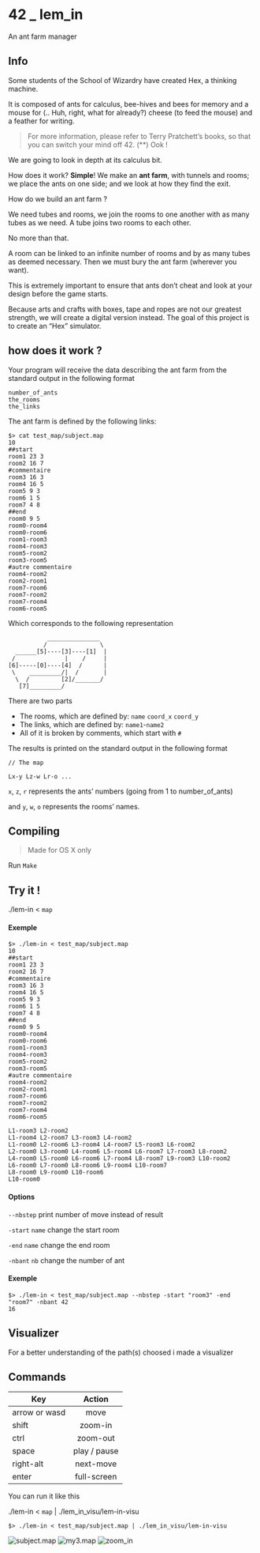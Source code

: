 # 42 _ lem_in

An ant farm manager

## Info
Some students of the School of Wizardry have created Hex, a thinking machine.

It is composed of ants for calculus, bee-hives and bees for memory and a mouse for (.. Huh,
right, what for already?) cheese (to feed the mouse) and a feather for writing.

> For more information, please refer to Terry Pratchett’s books, so
that you can switch your mind off 42. (**) Ook !

We are going to look in depth at its calculus bit.

How does it work? **Simple**! We make an **ant farm**, with tunnels and rooms; we place the ants on one side; and we look at how they find the exit.

How do we build an ant farm ?

We need tubes and rooms, we join the rooms to one another with as many tubes as we need.
A tube joins two rooms to each other.

No more than that.

A room can be linked to an infinite number of rooms and by as many tubes as deemed necessary. Then we must bury the ant farm (wherever you want).

This is extremely important to ensure that ants don’t cheat and look at your design before the game starts.

Because arts and crafts with boxes, tape and ropes are not our greatest strength, we will
create a digital version instead.
The goal of this project is to create an “Hex” simulator.


## how does it work ?
Your program will receive the data describing the ant farm from the standard output
in the following format
```
number_of_ants
the_rooms
the_links
```

The ant farm is defined by the following links:
```
$> cat test_map/subject.map
10
##start
room1 23 3
room2 16 7
#commentaire
room3 16 3
room4 16 5
room5 9 3
room6 1 5
room7 4 8
##end
room0 9 5
room0-room4
room0-room6
room1-room3
room4-room3
room5-room2
room3-room5
#autre commentaire
room4-room2
room2-room1
room7-room6
room7-room2
room7-room4
room6-room5
```

Which corresponds to the following representation

```
           _______________
          /               \
  ______[5]----[3]----[1]  |
 /              |    /     |
[6]-----[0]----[4]  /      |
 \    _________/|  /       |
  \  /         [2]/_______/
   [7]_________/

```
There are two parts

* The rooms, which are defined by: `name` `coord_x` `coord_y`
* The links, which are defined by: `name1`-`name2`
* All of it is broken by comments, which start with `#`

The results is printed on the standard output in the following format
```
// The map

Lx-y Lz-w Lr-o ...
```
`x`, `z`, `r` represents the ants’ numbers (going from 1 to number_of_ants)

and `y`, `w`, `o` represents the rooms’ names.

## Compiling
> Made for OS X only

Run `Make`

## Try it !

./lem-in < `map`

#### Exemple

```
$> ./lem-in < test_map/subject.map
10
##start
room1 23 3
room2 16 7
#commentaire
room3 16 3
room4 16 5
room5 9 3
room6 1 5
room7 4 8
##end
room0 9 5
room0-room4
room0-room6
room1-room3
room4-room3
room5-room2
room3-room5
#autre commentaire
room4-room2
room2-room1
room7-room6
room7-room2
room7-room4
room6-room5

L1-room3 L2-room2
L1-room4 L2-room7 L3-room3 L4-room2
L1-room0 L2-room6 L3-room4 L4-room7 L5-room3 L6-room2
L2-room0 L3-room0 L4-room6 L5-room4 L6-room7 L7-room3 L8-room2
L4-room0 L5-room0 L6-room6 L7-room4 L8-room7 L9-room3 L10-room2
L6-room0 L7-room0 L8-room6 L9-room4 L10-room7
L8-room0 L9-room0 L10-room6
L10-room0
```

#### Options

`--nbstep` print number of move instead of result

`-start` `name` change the start room

`-end` `name` change the end room

`-nbant` `nb` change the number of ant

#### Exemple

```
$> ./lem-in < test_map/subject.map --nbstep -start "room3" -end "room7" -nbant 42
16
```

## Visualizer

For a better understanding of the path(s) choosed i made a visualizer

## Commands

| Key           | Action        |
| ------------- |:-------------:|
| arrow or wasd | move          |
| shift         | zoom-in       |
| ctrl          | zoom-out      |
| space         | play / pause  |
| right-alt     | next-move     |
| enter         | full-screen   |


You can run it like this

./lem-in < `map` | ./lem_in_visu/lem-in-visu

```
$> ./lem-in < test_map/subject.map | ./lem_in_visu/lem-in-visu
```

![subject.map](../assets/subject.map.png)
![my3.map](../assets/my3.map.png)
![zoom_in](../assets/zoom_in.png)
